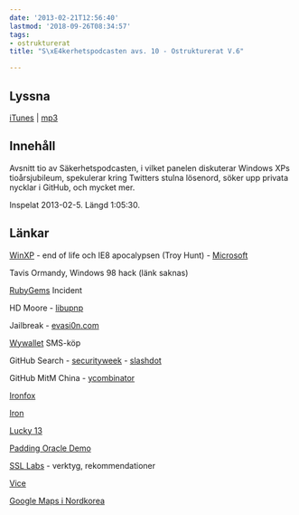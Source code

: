 ```yaml
---
date: '2013-02-21T12:56:40'
lastmod: '2018-09-26T08:34:57'
tags:
- ostrukturerat
title: "S\xE4kerhetspodcasten avs. 10 - Ostrukturerat V.6"

---
```

## Lyssna

[iTunes](https://itunes.apple.com/se/podcast/sakerhetspodcasten-10-ostrukturerat/id576469997?i=133579609&l=en&mt=2)  \| [mp3](http://traffic.libsyn.com/sakerhetspodcasten/pod10ostrukt5feb.mp3)

## Innehåll

Avsnitt tio av Säkerhetspodcasten, i vilket panelen diskuterar Windows XPs tioårsjubileum,
spekulerar kring Twitters stulna lösenord, söker upp privata nycklar i GitHub, och mycket mer.

Inspelat 2013-02-5. Längd 1:05:30.

## Länkar

[WinXP](http://www.troyhunt.com/2013/01/the-impending-crisis-that-is-windows-xp.html)  - end of life och IE8 apocalypsen (Troy Hunt) - [Microsoft](http://windows.microsoft.com/en-us/windows/products/lifecycle)

Tavis Ormandy, Windows 98 hack (länk saknas)

[RubyGems](http://blog.rubygems.org/2013/01/31/data-verification.html)  Incident

HD Moore - [libupnp](https://community.rapid7.com/community/infosec/blog/2013/01/29/security-flaws-in-universal-plug-and-play-unplug-dont-play)

Jailbreak - [evasi0n.com](http://evasi0n.com/)

[Wywallet](http://sv.wikipedia.org/wiki/Wywallet)  SMS-köp

GitHub Search - [securityweek](http://www.securityweek.com/github-search-makes-easy-discovery-encryption-keys-passwords-source-code)  - [slashdot](http://it.slashdot.org/story/13/01/25/132203/github-kills-search-after-hundreds-of-private-keys-exposed)

GitHub MitM China - [ycombinator](https://news.ycombinator.com/item?id=5124784)

[Ironfox](https://www.romab.com/ironfox/)

[Iron](http://www.srware.net/en/software_srware_iron_download.php)

[Lucky 13](http://www.isg.rhul.ac.uk/tls/TLStiming.pdf)

[Padding Oracle Demo](http://www.youtube.com/watch?v=B7UzYaTSeq8)

[SSL Labs](https://www.ssllabs.com/)  - verktyg, rekommendationer

[Vice ](http://www.vice.com/)

[Google Maps i Nordkorea](http://online.wsj.com/article/SB10001424127887323375204578271201719130798.html)



